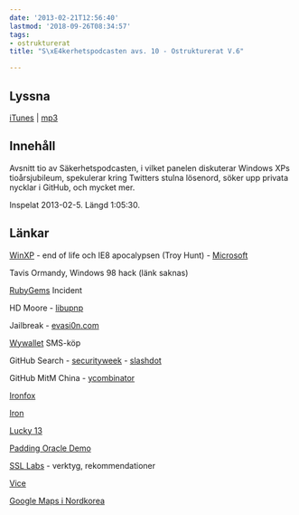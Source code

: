 ```yaml
---
date: '2013-02-21T12:56:40'
lastmod: '2018-09-26T08:34:57'
tags:
- ostrukturerat
title: "S\xE4kerhetspodcasten avs. 10 - Ostrukturerat V.6"

---
```

## Lyssna

[iTunes](https://itunes.apple.com/se/podcast/sakerhetspodcasten-10-ostrukturerat/id576469997?i=133579609&l=en&mt=2)  \| [mp3](http://traffic.libsyn.com/sakerhetspodcasten/pod10ostrukt5feb.mp3)

## Innehåll

Avsnitt tio av Säkerhetspodcasten, i vilket panelen diskuterar Windows XPs tioårsjubileum,
spekulerar kring Twitters stulna lösenord, söker upp privata nycklar i GitHub, och mycket mer.

Inspelat 2013-02-5. Längd 1:05:30.

## Länkar

[WinXP](http://www.troyhunt.com/2013/01/the-impending-crisis-that-is-windows-xp.html)  - end of life och IE8 apocalypsen (Troy Hunt) - [Microsoft](http://windows.microsoft.com/en-us/windows/products/lifecycle)

Tavis Ormandy, Windows 98 hack (länk saknas)

[RubyGems](http://blog.rubygems.org/2013/01/31/data-verification.html)  Incident

HD Moore - [libupnp](https://community.rapid7.com/community/infosec/blog/2013/01/29/security-flaws-in-universal-plug-and-play-unplug-dont-play)

Jailbreak - [evasi0n.com](http://evasi0n.com/)

[Wywallet](http://sv.wikipedia.org/wiki/Wywallet)  SMS-köp

GitHub Search - [securityweek](http://www.securityweek.com/github-search-makes-easy-discovery-encryption-keys-passwords-source-code)  - [slashdot](http://it.slashdot.org/story/13/01/25/132203/github-kills-search-after-hundreds-of-private-keys-exposed)

GitHub MitM China - [ycombinator](https://news.ycombinator.com/item?id=5124784)

[Ironfox](https://www.romab.com/ironfox/)

[Iron](http://www.srware.net/en/software_srware_iron_download.php)

[Lucky 13](http://www.isg.rhul.ac.uk/tls/TLStiming.pdf)

[Padding Oracle Demo](http://www.youtube.com/watch?v=B7UzYaTSeq8)

[SSL Labs](https://www.ssllabs.com/)  - verktyg, rekommendationer

[Vice ](http://www.vice.com/)

[Google Maps i Nordkorea](http://online.wsj.com/article/SB10001424127887323375204578271201719130798.html)



